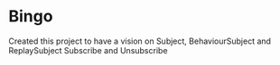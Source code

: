 # Bingo

Created this project to have a vision on Subject, BehaviourSubject and ReplaySubject
Subscribe and Unsubscribe